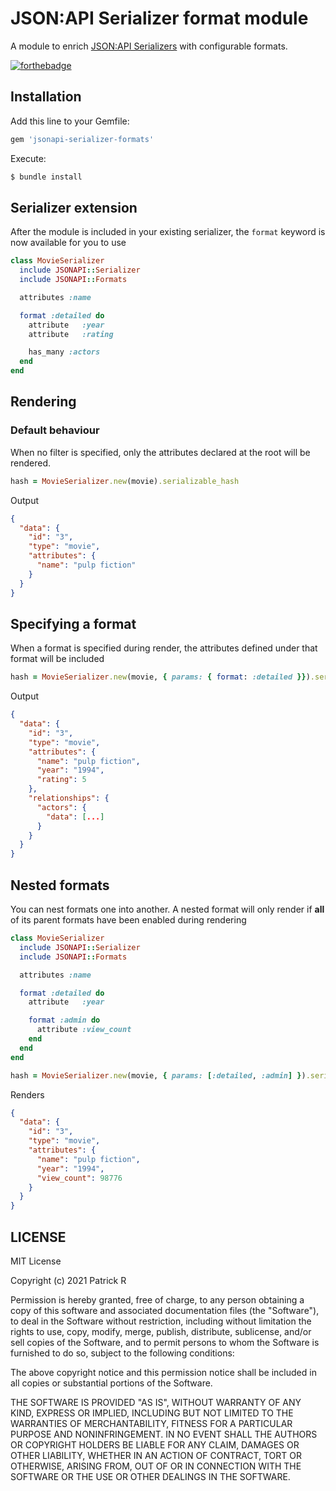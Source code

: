# JSON:API Serializer format module

A module to enrich [JSON:API Serializers](https://github.com/jsonapi-serializer) with configurable formats.

[![forthebadge](https://forthebadge.com/images/badges/made-with-ruby.svg)](https://forthebadge.com)

## Installation

Add this line to your Gemfile:

```ruby
gem 'jsonapi-serializer-formats'
```

Execute:

```bash
$ bundle install
```

## Serializer extension

After the module is included in your existing serializer, the `format` keyword is now available for you to use


```ruby
class MovieSerializer
  include JSONAPI::Serializer
  include JSONAPI::Formats

  attributes :name

  format :detailed do
    attribute   :year
    attribute   :rating

    has_many :actors
  end
end
```

## Rendering

### Default behaviour

When no filter is specified, only the attributes declared at the root will be rendered.

```ruby
hash = MovieSerializer.new(movie).serializable_hash
```

Output

```json
{
  "data": {
    "id": "3",
    "type": "movie",
    "attributes": {
      "name": "pulp fiction"
    }
  }
}
```

## Specifying a format

When a format is specified during render, the attributes defined under that format will be included

```ruby
hash = MovieSerializer.new(movie, { params: { format: :detailed }}).serializable_hash
```

Output

```json
{
  "data": {
    "id": "3",
    "type": "movie",
    "attributes": {
      "name": "pulp fiction",
      "year": "1994",
      "rating": 5
    },
    "relationships": {
      "actors": {
        "data": [...]
      }
    }
  }
}
```

## Nested formats

You can nest formats one into another. A nested format will only render if **all** of its parent formats have been enabled during rendering

```ruby
class MovieSerializer
  include JSONAPI::Serializer
  include JSONAPI::Formats

  attributes :name

  format :detailed do
    attribute   :year

    format :admin do
      attribute :view_count
    end
  end
end
```

```ruby
hash = MovieSerializer.new(movie, { params: [:detailed, :admin] }).serializable_hash
```

Renders

```json
{
  "data": {
    "id": "3",
    "type": "movie",
    "attributes": {
      "name": "pulp fiction",
      "year": "1994",
      "view_count": 98776
    }
  }
}
```

## LICENSE

MIT License

Copyright (c) 2021 Patrick R

Permission is hereby granted, free of charge, to any person obtaining a copy
of this software and associated documentation files (the "Software"), to deal
in the Software without restriction, including without limitation the rights
to use, copy, modify, merge, publish, distribute, sublicense, and/or sell
copies of the Software, and to permit persons to whom the Software is
furnished to do so, subject to the following conditions:

The above copyright notice and this permission notice shall be included in all
copies or substantial portions of the Software.

THE SOFTWARE IS PROVIDED "AS IS", WITHOUT WARRANTY OF ANY KIND, EXPRESS OR
IMPLIED, INCLUDING BUT NOT LIMITED TO THE WARRANTIES OF MERCHANTABILITY,
FITNESS FOR A PARTICULAR PURPOSE AND NONINFRINGEMENT. IN NO EVENT SHALL THE
AUTHORS OR COPYRIGHT HOLDERS BE LIABLE FOR ANY CLAIM, DAMAGES OR OTHER
LIABILITY, WHETHER IN AN ACTION OF CONTRACT, TORT OR OTHERWISE, ARISING FROM,
OUT OF OR IN CONNECTION WITH THE SOFTWARE OR THE USE OR OTHER DEALINGS IN THE
SOFTWARE.

